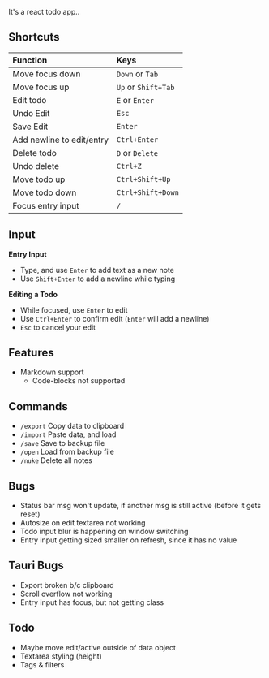 It's a react todo app..

## Shortcuts
| Function | Keys |
|:--------------|:-----------|
| Move focus down | `Down` or `Tab` |
| Move focus up | `Up` or `Shift+Tab` |
| Edit todo | `E` or `Enter` |
| Undo Edit | `Esc` |
| Save Edit | `Enter` |
| Add newline to edit/entry | `Ctrl+Enter` |
| Delete todo | `D` or `Delete` |
| Undo delete | `Ctrl+Z` |
| Move todo up | `Ctrl+Shift+Up` |
| Move todo down | `Ctrl+Shift+Down` |
| Focus entry input | `/` |

## Input
**Entry Input**   
- Type, and use `Enter` to add text as a new note
- Use `Shift+Enter` to add a newline while typing  

**Editing a Todo**   
- While focused, use `Enter` to edit
- Use `Ctrl+Enter` to confirm edit (`Enter` will add a newline)
- `Esc` to cancel your edit

## Features
- Markdown support
	- Code-blocks not supported

## Commands
- `/export` Copy data to clipboard
- `/import` Paste data, and load
- `/save` Save to backup file
- `/open` Load from backup file
- `/nuke` Delete all notes

## Bugs
- Status bar msg won't update, if another msg is still active (before it gets reset)
- Autosize on edit textarea not working
- Todo input blur is happening on window switching
- Entry input getting sized smaller on refresh, since it has no value

## Tauri Bugs
- Export broken b/c clipboard
- Scroll overflow not working
- Entry input has focus, but not getting class

## Todo
- Maybe move edit/active outside of data object
- Textarea styling (height)
- Tags & filters

